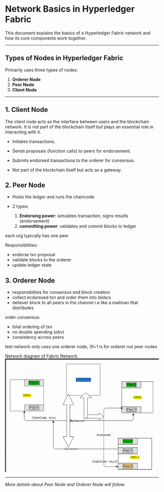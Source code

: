 # Network Basics in Hyperledger Fabric

This document explains the basics of a Hyperledger Fabric network and how its core components work together.

---

## Types of Nodes in Hyperledger Fabric

Primarily uses three types of nodes:

1. **Orderer Node**
2. **Peer Node**
3. **Client Node**

---

## 1. Client Node

The client node acts as the interface between users and the blockchain network. It is not part of the blockchain itself but plays an essential role in interacting with it.

- Initiates transactions.

- Sends proposals (function calls) to peers for endorsement.

- Submits endorsed transactions to the orderer for consensus.

- Not part of the blockchain itself but acts as a gateway.

## 2. Peer Node

- Hosts the ledger and runs the  chaincode 

- 2 types: 
    1. **Endorsing power**: simulates transaction, signs results (endorsement)
    2. **committing power**: validates and commit blocks to ledger

each org typically has one peer 

Responsibilities: 
- endorse txn proposal 
- validate blocks to the orderer 
- update ledger state 

## 3. Orderer Node

- responsibilties for consensus and block creation 
- collect ecdoresed txn and order them into blokcs 
- deliever block to all peers in the channel 
i.e like a mailman that distributes 

order consensus: 
- total ordering of txn 
- no double spending (obv)
- consistency across peers

test network only uses one orderer node, 3f+1 is for orderer not peer nodes 

Network diagram of Fabric Network
![Diagram]({D5950D4F-8641-40CD-8507-30D11F08A4FA}.png)

---

_More details about Peer Node and Orderer Node will follow._
